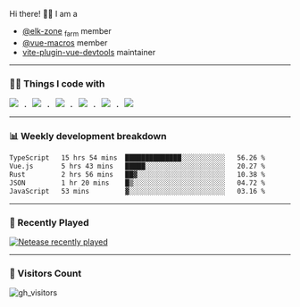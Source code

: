 Hi there! 👋🏻 I am a

- [@elk-zone](https://github.com/elk-zone) <sub>farm</sub> member
- [@vue-macros](https://github.com/vue-macros) member
- [vite-plugin-vue-devtools](https://github.com/webfansplz/vite-plugin-vue-devtools) maintainer

<hr>

### 🧑‍💻 Things I code with

<samp>
  <a href="https://github.com/vuejs/core"><img src="https://api.iconify.design/logos:vue.svg" /></a> .
  <a href="https://github.com/vitejs/vite"><img src="https://api.iconify.design/logos:vitejs.svg" /></a> .
  <a href="https://github.com/solidjs/solid"><img src="https://api.iconify.design/logos:solidjs-icon.svg" /></a> .
  <a href="https://github.com/microsoft/TypeScript"><img src="https://api.iconify.design/logos:typescript-icon.svg" /></a> .
  <a href="https://github.com/unocss/unocss"><img src="https://api.iconify.design/logos:unocss.svg" /></a> .
  <a href="https://github.com/rust-lang/rust"><img src="https://api.iconify.design/logos:rust.svg" /></a>
</samp>

<hr>

### 📊 Weekly development breakdown

<!--START_SECTION:waka-->

```txt
TypeScript   15 hrs 54 mins  ██████████████░░░░░░░░░░░   56.26 %
Vue.js       5 hrs 43 mins   █████░░░░░░░░░░░░░░░░░░░░   20.27 %
Rust         2 hrs 56 mins   ██▓░░░░░░░░░░░░░░░░░░░░░░   10.38 %
JSON         1 hr 20 mins    █▒░░░░░░░░░░░░░░░░░░░░░░░   04.72 %
JavaScript   53 mins         ▓░░░░░░░░░░░░░░░░░░░░░░░░   03.16 %
```

<!--END_SECTION:waka-->

<hr>

### 🎵 Recently Played

[![Netease recently played](https://netease-recent-profile.vercel.app/?id=297303604&show_percent=1&size=60)](https://netease-recent-profile.vercel.app/?id=297303604&show_percent=1&size=60)

<hr>

### 👀 Visitors Count

![gh_visitors](https://profile-counter.glitch.me/alexzhang1030/count.svg)

